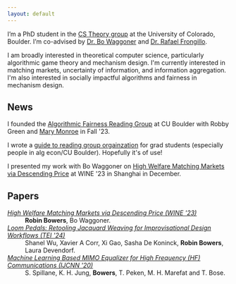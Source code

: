 ```yaml
---
layout: default
---
```


I’m a PhD student in the [CS Theory group](https://www.colorado.edu/cs-theory/) at the University of Colorado, Boulder. I’m co-advised by [Dr. Bo Waggoner](https://www.bowaggoner.com/) and [Dr. Rafael Frongillo](https://raf.prof/).

I am broadly interested in theoretical computer science, particularly algorithmic game theory and mechanism design. I'm currently interested in matching markets, uncertainty of information, and information aggregation. I'm also interested in socially impactful algorithms and fairness in mechanism design.  

## News

I founded the [Algorithmic Fairness Reading Group](https://drive.google.com/drive/folders/1I34giRyqhKqOTpaFyXA0iEpjCagsZpB5?usp=sharing) at CU Boulder with Robby Green and [Mary Monroe](https://mfmonroe.github.io/) in Fall '23. 

I wrote a [guide to reading group orgainzation](https://docs.google.com/document/d/1KMIdVBVf3o2abj_cYCc5OBPR7b1NEYg5a9ndxVi2kOA/edit?usp=sharing) for grad students (especially people in alg econ/CU Boulder). Hopefully it's of use!

I presented my work with Bo Waggoner on [High Welfare Matching Markets via Descending Price](https://link.springer.com/chapter/10.1007/978-3-031-48974-7_4) at WINE '23  in Shanghai in December. 

## Papers

<dl>
<dt><em><a href="https://arxiv.org/abs/2203.02023" target="_blank" rel="noopener noreferrer">High Welfare Matching Markets via Descending Price (WINE '23)</a></em></dt>
<dd><b>Robin Bowers</b>, Bo Waggoner.</dd>
<dt><em><a href="\href{https://dl.acm.org/doi/fullHtml/10.1145/3623509.3633358" target="_blank" rel="noopener noreferrer">Loom Pedals: Retooling Jacquard Weaving for Improvisational Design Workflows (TEI '24)</a></em></dt>
<dd>Shanel Wu, Xavier A Corr, Xi Gao, Sasha De Koninck, <b>Robin Bowers</b>, Laura Devendorf.</dd>
<dt><em><a href="https://ieeexplore.ieee.org/document/9206600" target="_blank" rel="noopener noreferrer">Machine Learning Based MIMO Equalizer for High Frequency (HF) Communications (IJCNN '20)</a></em></dt>
<dd>S. Spillane, K. H. Jung, <b>Bowers</b>, T. Peken, M. H. Marefat and T. Bose.</dd>
</dl>

